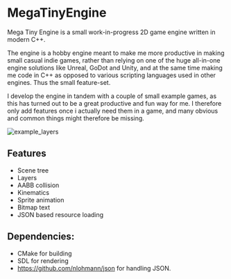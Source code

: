 # MegaTinyEngine

Mega Tiny Engine is a small work-in-progress 2D game engine written in modern C++. 

The engine is a hobby engine meant to make me more productive in making small casual indie games, rather than relying on one of the huge all-in-one engine solutions like Unreal, GoDot and Unity, and at the same time making me code in C++ as opposed to various scripting languages used in other engines. Thus the small feature-set.

I develop the engine in tandem with a couple of small example games, as this has turned out to be a great productive and fun way for me. I therefore only add features once i actually need them in a game, and many obvious and common things might therefore be missing.

![example_layers](https://user-images.githubusercontent.com/6302832/203104411-4bf35be4-7102-4a5f-a5e7-666999684798.gif)

## Features

- Scene tree
- Layers
- AABB collision
- Kinematics
- Sprite animation
- Bitmap text
- JSON based resource loading

## Dependencies:

- CMake for building
- SDL for rendering
- https://github.com/nlohmann/json for handling JSON.

